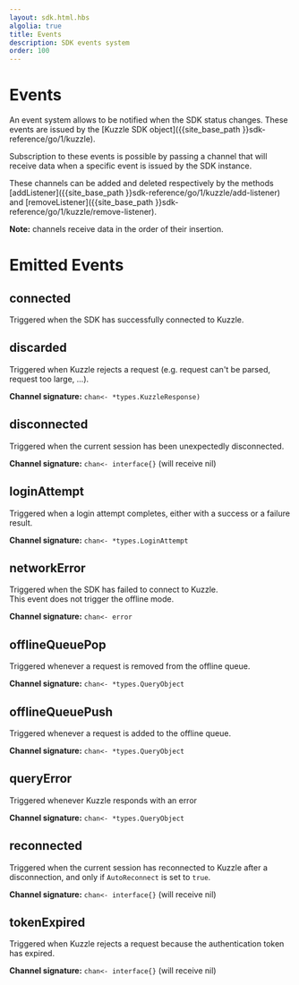 ```yaml
---
layout: sdk.html.hbs
algolia: true
title: Events
description: SDK events system
order: 100
---
```


# Events

An event system allows to be notified when the SDK status changes. These events are issued by the [Kuzzle SDK object]({{site_base_path }}sdk-reference/go/1/kuzzle).

Subscription to these events is possible by passing a channel that will receive data when a specific event is issued by the SDK instance.  

These channels can be added and deleted respectively by the methods [addListener]({{site_base_path }}sdk-reference/go/1/kuzzle/add-listener) and [removeListener]({{site_base_path }}sdk-reference/go/1/kuzzle/remove-listener).

**Note:** channels receive data in the order of their insertion.

# Emitted Events

## connected

Triggered when the SDK has successfully connected to Kuzzle.

## discarded

Triggered when Kuzzle rejects a request (e.g. request can't be parsed, request too large, ...).

**Channel signature:** `chan<- *types.KuzzleResponse)`

## disconnected

Triggered when the current session has been unexpectedly disconnected.

**Channel signature:** `chan<- interface{}` (will receive nil)

## loginAttempt

Triggered when a login attempt completes, either with a success or a failure result.

**Channel signature:** `chan<- *types.LoginAttempt`

## networkError

Triggered when the SDK has failed to connect to Kuzzle.  
This event does not trigger the offline mode.  

**Channel signature:** `chan<- error`

## offlineQueuePop

Triggered whenever a request is removed from the offline queue.

**Channel signature:** `chan<- *types.QueryObject`

## offlineQueuePush

Triggered whenever a request is added to the offline queue.

**Channel signature:** `chan<- *types.QueryObject`

## queryError

Triggered whenever Kuzzle responds with an error

**Channel signature:** `chan<- *types.QueryObject`

## reconnected

Triggered when the current session has reconnected to Kuzzle after a disconnection, and only if ``AutoReconnect`` is set to ``true``.

**Channel signature:** `chan<- interface{}` (will receive nil)

## tokenExpired

Triggered when Kuzzle rejects a request because the authentication token has expired.

**Channel signature:** `chan<- interface{}` (will receive nil)

